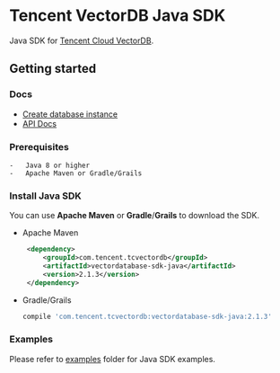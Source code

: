 # Tencent VectorDB Java SDK

Java SDK for [Tencent Cloud VectorDB](https://cloud.tencent.com/product/vdb).

## Getting started

### Docs
 - [Create database instance](https://cloud.tencent.com/document/product/1709/94951)
 - [API Docs](https://cloud.tencent.com/document/product/1709/97768)


### Prerequisites

    -   Java 8 or higher
    -   Apache Maven or Gradle/Grails

### Install Java SDK

You can use **Apache Maven** or **Gradle**/**Grails** to download the SDK.

   - Apache Maven

       ```xml
        <dependency>
            <groupId>com.tencent.tcvectordb</groupId>
            <artifactId>vectordatabase-sdk-java</artifactId>
            <version>2.1.3</version>
        </dependency>
       ```

   - Gradle/Grails

        ```gradle
        compile 'com.tencent.tcvectordb:vectordatabase-sdk-java:2.1.3'
        ```

### Examples

Please refer to [examples](./src/main/java/com/tencent/tcvectordb/examples) folder for Java SDK examples.